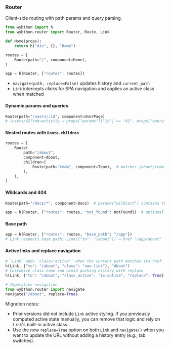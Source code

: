 ### Router

Client-side routing with path params and query parsing.

```python
from wybthon import h
from wybthon.router import Router, Route, Link

def Home(props):
    return h("div", {}, "Home")

routes = [
    Route(path="/", component=Home),
]

app = h(Router, {"routes": routes})
```

- `navigate(path, replace=False)` updates history and `current_path`
- `Link` intercepts clicks for SPA navigation and applies an active class when matched

#### Dynamic params and queries

```python
Route(path="/users/:id", component=UserPage)
# /users/42?tab=activity → props["params"]["id"] == "42", props["query"]["tab"] == "activity"
```

#### Nested routes with `Route.children`

```python
routes = [
    Route(
        path="/about",
        component=About,
        children=[
            Route(path="team", component=Team),  # matches /about/team
        ],
    ),
]
```

#### Wildcards and 404

```python
Route(path="/docs/*", component=Docs)  # params["wildcard"] contains the trailing path or ""

app = h(Router, {"routes": routes, "not_found": NotFound})  # optional custom 404
```

#### Base path

```python
app = h(Router, {"routes": routes, "base_path": "/app"})
# Link respects base path; Link({"to": "/about"}) → href "/app/about"
```

#### Active links and replace navigation

```python
# `Link` adds `class="active"` when the current path matches its href.
h(Link, {"to": "/about", "class": "nav-link"}, "About")
# Customize class name and avoid pushing history with replace
h(Link, {"to": "/about", "class_active": "is-active", "replace": True}, "About (replace)")

# Imperative navigation
from wybthon.router import navigate
navigate("/about", replace=True)
```

Migration notes:
- Prior versions did not include `Link` active styling. If you previously computed active state manually, you can remove that logic and rely on `Link`'s built-in active class.
- Use the new `replace=True` option on both `Link` and `navigate()` when you want to update the URL without adding a history entry (e.g., tab switches).
